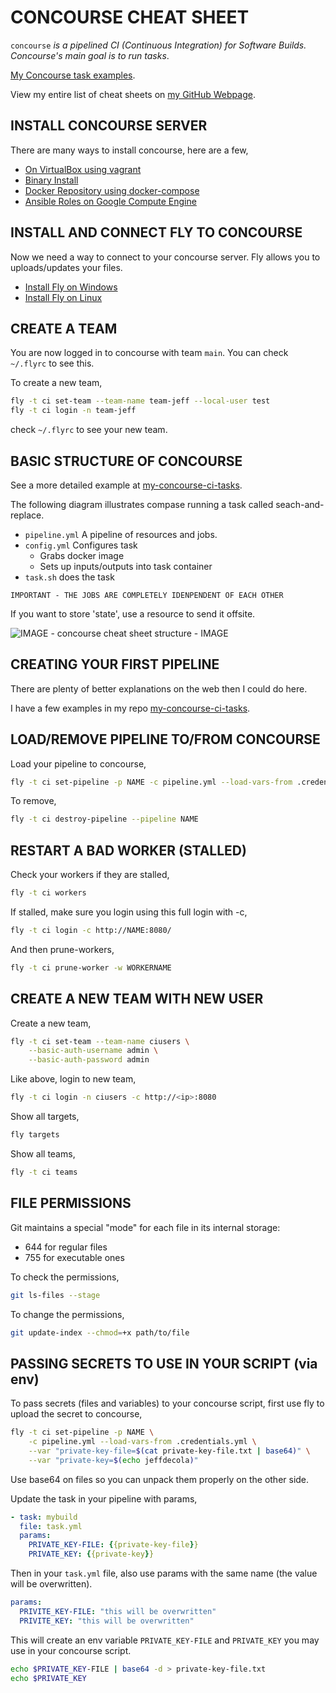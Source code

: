 # CONCOURSE CHEAT SHEET

`concourse` _is a pipelined CI (Continuous Integration) for
Software Builds. Concourse's main goal is to run tasks_.

[My Concourse task examples](https://jeffdecola.github.io/my-concourse-ci-tasks/).

View my entire list of cheat sheets on
[my GitHub Webpage](https://jeffdecola.github.io/my-cheat-sheets/).

## INSTALL CONCOURSE SERVER

There are many ways to install concourse, here are a few,

* [On VirtualBox using vagrant](https://github.com/JeffDeCola/my-cheat-sheets/tree/master/software/operations-tools/continuous-integration-continuous-deployment/concourse-cheat-sheet/install-concourse-on-virtualbox-using-vagrant.md)
* [Binary Install](https://github.com/JeffDeCola/my-cheat-sheets/tree/master/software/operations-tools/continuous-integration-continuous-deployment/concourse-cheat-sheet/install-concourse-binary.md)
* [Docker Repository using docker-compose](https://github.com/JeffDeCola/my-cheat-sheets/tree/master/software/operations-tools/continuous-integration-continuous-deployment/concourse-cheat-sheet/install-concourse-using-docker-compose)
* [Ansible Roles on Google Compute Engine](https://github.com/JeffDeCola/my-cheat-sheets/tree/master/software/operations-tools/continuous-integration-continuous-deployment/concourse-cheat-sheet/install-concourse-using-ansible-google-compute-engine.md)

## INSTALL AND CONNECT FLY TO CONCOURSE

Now we need a way to connect to your concourse server.
Fly allows you to uploads/updates your files.

* [Install Fly on Windows](https://github.com/JeffDeCola/my-cheat-sheets/tree/master/software/operations-tools/continuous-integration-continuous-deployment/concourse-cheat-sheet/install-fly-on-windows.md)
* [Install Fly on Linux](https://github.com/JeffDeCola/my-cheat-sheets/tree/master/software/operations-tools/continuous-integration-continuous-deployment/concourse-cheat-sheet/install-fly-on-linux.md)

## CREATE A TEAM

You are now logged in to concourse with team `main`.
You can check `~/.flyrc` to see this.

To create a new team,

```bash
fly -t ci set-team --team-name team-jeff --local-user test
fly -t ci login -n team-jeff
```

check `~/.flyrc` to see your new team.

## BASIC STRUCTURE OF CONCOURSE

See a more detailed example at
[my-concourse-ci-tasks](https://jeffdecola.github.io/my-concourse-ci-tasks/).

The following diagram illustrates compase running a task called seach-and-replace.

* `pipeline.yml` A pipeline of resources and jobs.
* `config.yml` Configures task
  * Grabs docker image
  * Sets up inputs/outputs into task container
* `task.sh` does the task

`IMPORTANT - THE JOBS ARE COMPLETELY IDENPENDENT OF EACH OTHER`

If you want to store 'state', use a resource to send it offsite.

![IMAGE - concourse cheat sheet structure - IMAGE](../../../../docs/pics/Concourse-structure.jpg)

## CREATING YOUR FIRST PIPELINE

There are plenty of better explanations on the web then I could do here.

I have a few examples in my repo
[my-concourse-ci-tasks](https://github.com/JeffDeCola/my-concourse-ci-tasks).

## LOAD/REMOVE PIPELINE TO/FROM CONCOURSE

Load your pipeline to concourse,

```bash
fly -t ci set-pipeline -p NAME -c pipeline.yml --load-vars-from .credentials.yml
```

To remove,

```bash
fly -t ci destroy-pipeline --pipeline NAME
```

## RESTART A BAD WORKER (STALLED)

Check your workers if they are stalled,

```bash
fly -t ci workers
```

If stalled, make sure you login using this full login with -c,

```bash
fly -t ci login -c http://NAME:8080/
```

And then prune-workers,

```bash
fly -t ci prune-worker -w WORKERNAME
```

## CREATE A NEW TEAM WITH NEW USER

Create a new team,

```bash
fly -t ci set-team --team-name ciusers \
    --basic-auth-username admin \
    --basic-auth-password admin
```

Like above, login to new team,

```bash
fly -t ci login -n ciusers -c http://<ip>:8080
```

Show all targets,

```bash
fly targets
```

Show all teams,

```bash
fly -t ci teams
```

## FILE PERMISSIONS

Git maintains a special "mode" for each file in its internal storage:

* 644 for regular files
* 755 for executable ones

To check the permissions,

```bash
git ls-files --stage
```

To change the permissions,

```bash
git update-index --chmod=+x path/to/file
```

## PASSING SECRETS TO USE IN YOUR SCRIPT (via env)

To pass secrets (files and variables) to your concourse script,
first use fly to upload the secret to concourse,

```bash
fly -t ci set-pipeline -p NAME \
    -c pipeline.yml --load-vars-from .credentials.yml \
    --var "private-key-file=$(cat private-key-file.txt | base64)" \
    --var "private-key=$(echo jeffdecola)"
```

Use base64 on files so you can unpack them properly on the other side.

Update the task in your pipeline with params,

```yml
- task: mybuild
  file: task.yml
  params:
    PRIVATE_KEY-FILE: {{private-key-file}}
    PRIVATE_KEY: {{private-key}}
```

Then in your `task.yml` file, also use params with the same name
(the value will be overwritten).

```yml
params:
  PRIVITE_KEY-FILE: "this will be overwritten"
  PRIVITE_KEY: "this will be overwritten"
```

This will create an env variable `PRIVATE_KEY-FILE` and `PRIVATE_KEY` you
may use in your concourse script.

```bash
echo $PRIVATE_KEY-FILE | base64 -d > private-key-file.txt
echo $PRIVATE_KEY
```
